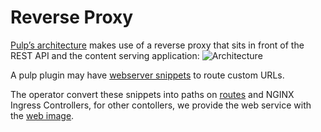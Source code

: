 # Reverse Proxy

[Pulp’s architecture](https://docs.pulpproject.org/pulpcore/components.html) makes use of a reverse proxy that sits in front of the REST API and the content serving application:
![Architecture](https://docs.pulpproject.org/pulpcore/_images/architecture.png "Pulp’s architecture")

A pulp plugin may have [webserver snippets](https://docs.pulpproject.org/pulpcore/plugins/plugin-writer/concepts/index.html#configuring-reverse-proxy-with-custom-urls) to route custom URLs.

The operator convert these snippets into paths on [routes](/pulp_operator/configuring/routes/) and NGINX Ingress Controllers, for other contollers, we provide the web service with the [web image](/pulp_operator/container/#pulp-web).
